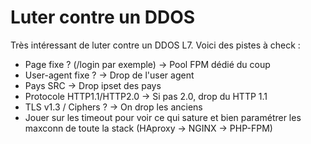 # Luter contre un DDOS

Très intéressant de luter contre un DDOS L7. Voici des pistes à check :

  * Page fixe ? (/login par exemple) -> Pool FPM dédié du coup
  * User-agent fixe ? -> Drop de l'user agent
  * Pays SRC -> Drop ipset des pays
  * Protocole HTTP1.1/HTTP2.0 -> Si pas 2.0, drop du HTTP 1.1
  * TLS v1.3 / Ciphers ? -> On drop les anciens
  * Jouer sur les timeout pour voir ce qui sature et bien paramétrer les maxconn de toute la stack (HAproxy -> NGINX -> PHP-FPM)
